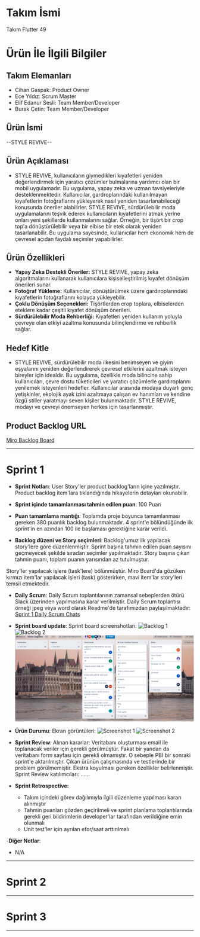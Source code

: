 # **Takım İsmi**

Takım Flutter 49

# Ürün İle İlgili Bilgiler

## Takım Elemanları

- Cihan Gaspak: Product Owner
- Ece Yıldız: Scrum Master
- Elif Edanur Sesli: Team Member/Developer
- Burak Çetin: Team Member/Developer

## Ürün İsmi

--STYLE REVIVE--

## Ürün Açıklaması

- STYLE REVIVE, kullanıcıların giymedikleri kıyafetleri yeniden değerlendirmek için yaratıcı çözümler bulmalarına yardımcı olan bir mobil uygulamadır. Bu uygulama, yapay zeka ve uzman tavsiyeleriyle desteklenmektedir. Kullanıcılar, gardroplarındaki kullanılmayan kıyafetlerin fotoğraflarını yükleyerek nasıl yeniden tasarlanabileceği konusunda öneriler alabilirler.
  STYLE REVIVE, sürdürülebilir moda uygulamalarını teşvik ederek kullanıcıların kıyafetlerini atmak yerine onları yeni şekillerde kullanmalarını sağlar. Örneğin, bir tişört bir crop top'a dönüştürülebilir veya bir elbise bir etek olarak yeniden tasarlanabilir. Bu uygulama sayesinde, kullanıcılar hem ekonomik hem de çevresel açıdan faydalı seçimler yapabilirler.

## Ürün Özellikleri

- **Yapay Zeka Destekli Öneriler:** STYLE REVIVE, yapay zeka algoritmalarını kullanarak kullanıcılara kişiselleştirilmiş kıyafet dönüşüm önerileri sunar.
- **Fotoğraf Yükleme:** Kullanıcılar, dönüştürülmek üzere gardıroplarındaki kıyafetlerin fotoğraflarını kolayca yükleyebilir.
- **Çoklu Dönüşüm Seçenekleri:** Tişörtlerden crop toplara, elbiselerden eteklere kadar çeşitli kıyafet dönüşüm önerileri.
- **Sürdürülebilir Moda Rehberliği:** Kıyafetleri yeniden kullanım yoluyla çevreye olan etkiyi azaltma konusunda bilinçlendirme ve rehberlik sağlar.

## Hedef Kitle

- STYLE REVIVE, sürdürülebilir moda ilkesini benimseyen ve giyim eşyalarını yeniden değerlendirerek çevresel etkilerini azaltmak isteyen bireyler için idealdir. Bu uygulama, özellikle moda bilincine sahip kullanıcıları, çevre dostu tüketicileri ve yaratıcı çözümlerle gardıroplarını yenilemek isteyenleri hedefler. Kullanıcılar arasında modaya duyarlı genç yetişkinler, ekolojik ayak izini azaltmaya çalışan ev hanımları ve kendine özgü stiller yaratmayı seven kişiler bulunmaktadır. STYLE REVIVE, modayı ve çevreyi önemseyen herkes için tasarlanmıştır.

## Product Backlog URL

[Miro Backlog Board](https://miro.com/app/board/uXjVOSSCpsI=/)

---

# Sprint 1

- **Sprint Notları**: User Story'ler product backlog'ların içine yazılmıştır. Product backlog item'lara tıklandığında hikayelerin detayları okunabilir.

- **Sprint içinde tamamlanması tahmin edilen puan**: 100 Puan

- **Puan tamamlama mantığı**: Toplamda proje boyunca tamamlanması gereken 380 puanlık backlog bulunmaktadır. 4 sprint'e bölündüğünde ilk sprint'in en azından 100 ile başlaması gerektiğine karar verildi.

- **Backlog düzeni ve Story seçimleri**: Backlog'umuz ilk yapılacak story'lere göre düzenlenmiştir. Sprint başına tahmin edilen puan sayısını geçmeyecek şekilde sıradan seçimler yapılmaktadır. Story başına çıkan tahmin puanı, toplam puanın yarısından az tutulmuştur. 

Story'ler yapılacak işlere (task'lere) bölünmüştür. Miro Board'da gözüken kırmızı item'lar yapılacak işleri (task) gösterirken, mavi item'lar story'leri temsil etmektedir.

- **Daily Scrum**: Daily Scrum toplantılarının zamansal sebeplerden ötürü Slack üzerinden yapılmasına karar verilmiştir. Daily Scrum toplantısı örneği jpeg veya word olarak Readme'de tarafımızdan paylaşılmaktadır: [Sprint 1 Daily Scrum Chats](https://github.com/OyunveUygulamaAkademisi/BootcampScrumTemplate/blob/main/ProjectManagement/Sprint1Documents/DailyScrumMeetingNotesSprint1.docx?raw=true)

- **Sprint board update**: Sprint board screenshotları: 
![Backlog 1](https://raw.githubusercontent.com/OyunveUygulamaAkademisi/BootcampScrumTemplate/main/ProjectManagement/Sprint1Documents/backlog1.png) 
![Backlog 2](https://raw.githubusercontent.com/OyunveUygulamaAkademisi/BootcampScrumTemplate/main/ProjectManagement/Sprint1Documents/backlog2.png) 
![Backlog 3](https://raw.githubusercontent.com/OyunveUygulamaAkademisi/BootcampScrumTemplate/main/ProjectManagement/Sprint1Documents/backlog3.png)

- **Ürün Durumu**: Ekran görüntüleri:
  ![Screenshot 1](https://github.com/OyunveUygulamaAkademisi/BootcampScrumTemplate/blob/main/ProjectManagement/Sprint1Documents/productss1.png?raw=true)
  ![Screenshot 2](https://github.com/OyunveUygulamaAkademisi/BootcampScrumTemplate/blob/main/ProjectManagement/Sprint1Documents/productss2.png?raw=true)

- **Sprint Review**: 
Alınan kararlar: Veritabanı oluşturması email ile toplanacak veriler için gerekli görülmüştür. Fakat bir yandan da veritabanı form sayfası için gerekli olmamıştır. O sebeple PBI bir sonraki sprint'e aktarılmıştır. Çıkan ürünün çalışmasında ve testlerinde bir problem görülmemiştir. Ekstra koyulması gereken özellikler belirlenmiştir. Sprint Review katılımcıları: ......

- **Sprint Retrospective:**
  - Takım içindeki görev dağılımıyla ilgili düzenleme yapılması kararı alınmıştır
  - Tahmin puanları gözden geçirilmeli ve sprint planlama toplantılarında gerekli geri bildirimlerin developer'lar tarafından verildiğine emin olunmalı
  - Unit test'ler için ayrılan efor/saat arttırılmalı 

-**Diğer Notlar**:
- N/A

---

# Sprint 2


---

# Sprint 3

---
